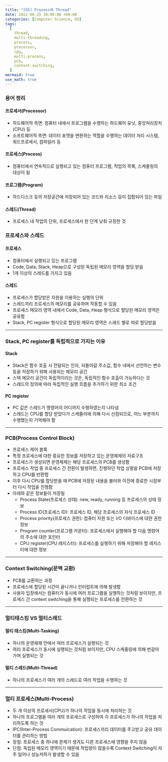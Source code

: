 ```yaml
---
title: "[OS] Process와 Thread"
date: 2022-06-25 10:00:00 +09:00
categories: [Computer Science, OS]
tags:
  [
    thread,
    multi-threading,
    process,
    processor,
    cpu,
    multi-process,
    pcb,
    context-switching,
  ]
mermaid: true
use_math: true
---
```


### 용어 정리

#### 프로세서(Processor)

- 하드웨어적 측면: 컴퓨터 내에서 프로그램을 수행하는 하드웨어 유닛, 중앙처리장치(CPU) 등
- 소프트웨어적 측면: 데이터 포맷을 변환하는 역할을 수행하는 데이터 처리 시스템, 워드프로세서, 컴파일러 등

#### 프로세스(Process)

- 컴퓨터에서 연속적으로 실행되고 있는 컴퓨터 프로그램, 작업의 목록, 스케줄링의 대상이 됨

#### 프로그램(Program)

- 하드디스크 등의 저장공간에 저장되어 있는 코드와 리소스 등이 집합되어 있는 파일

#### 스레드(Thread)

- 프로세스 내 작업의 단위, 프로세스에서 한 단계 낮춰 규정한 것

### 프로세스와 스레드

#### 프로세스

- 컴퓨터에서 실행되고 있는 프로그램
- Code, Data, Stack, Heap으로 구성된 독립된 메모리 영역을 할당 받음
- 1개 이상의 스레드를 가지고 있음

#### 스레드

- 프로세스가 할당받은 자원을 이용하는 실행의 단위
- 스레드끼리 프로세스의 메모리를 공유하며 작동할 수 있음
- 프로세스 메모리 영역 내에서 Code, Data, Heap 형식으로 할당된 메모리 영역은 공유함
- Stack, PC register 형식으로 할당된 메모리 영역은 스레드 별로 따로 할당받음

---

### Stack, PC register를 독립적으로 가지는 이유

#### Stack

- Stack은 함수 호출 시 전달되는 인자, 되돌아갈 주소값, 함수 내에서 선언하는 변수 등을 저장하기 위해 사용되는 메모리 공간
- 스택 메모리 공간이 독립적이라는 것은, 독립적인 함수 호출이 가능하다는 것
- 스레드의 정의에 따라 독립적인 실행 흐름을 추가하기 위한 최소 조건

#### PC register

- PC 값은 스레드가 명령어의 어디까지 수행하였는지 나타냄
- 스레드는 CPU를 할당 받았다가 스케줄러에 의해 다시 선점되므로, 어느 부분까지 수행했는지 기억해야 함

---

### PCB(Process Control Block)

- 프로세스 제어 블록
- 특정 프로세스에 대한 중요한 정보를 저장하고 있는 운영체제의 자료구조
- 프로세스가 생성되면 운영체제는 해당 프로세스의 PCB를 생성함
- 프로세스 작업 중 프로세스 간 전환이 발생하면, 진행하던 작업 상황을 PCB에 저장하고 CPU를 반환함
- 이후 다시 CPU를 할당받을 때 PCB에 저장된 내용을 불러와 이전에 종료한 시점부터 다시 작업을 진행함
- 아래와 같은 정보들이 저장됨
  - Process State(프로세스 상태): new, ready, running 등 프로세스의 상태 정보
  - Process ID(프로세스 ID): 프로세스 ID, 해당 프로세스의 자식 프로세스 ID
  - Process priority(프로세스 권한): 컴퓨터 자원 또는 I/O 디바이스에 대한 권한 정보
  - Program counter(프로그램 카운터): 프로세스에서 실행해야 할 다음 명령어의 주소에 대한 포인터
  - CPU register(CPU 레지스터): 프로세스를 실행하기 위해 저장해야 할 레지스터에 대한 정보

---

### Context Switching(문맥 교환)

- PCB를 교환하는 과정
- 프로세스에 할당된 시간이 끝나거나 인터럽트에 의해 발생함
- 사용자 입장에서는 컴퓨터가 동시에 여러 프로그램을 실행하는 것처럼 보이지만, 프로세스 간 context switching을 통해 실행되는 프로세스를 전환하는 것

---

### 멀티태스킹 VS 멀티스레드

#### 멀티 태스킹(Multi-Tasking)

- 하나의 운영체제 안에서 여러 프로세스가 실행되는 것
- 여러 프로세스가 동시에 실행되는 것처럼 보이지만, CPU 스케줄링에 의해 번갈아 가며 실행되는 것

#### 멀티 스레드(Multi-Thread)

- 하나의 프로세스가 여러 개의 스레드로 여러 작업을 수행하는 것

---

### 멀티 프로세스(Multi-Process)

- 두 개 이상의 프로세서(CPU)가 하나의 작업을 동시에 처리하는 것
- 하나의 프로그램을 여러 개의 프로세스로 구성하여 각 프로세스가 하나의 작업을 처리하도록 하는 것
- IPC(Inter-Process Commuication): 프로세스끼리 데이터를 주고받고 공유 데이터를 관리하는 방법
- 장점: 프로세스 중 하나에 문제가 생겨도 다른 프로세스에 영향을 주지 않음
- 단점: 독립된 메모리 영역이기 때문에 작업량이 많을수록 Context Switching이 자주 일어나 성능저하가 발생할 수 있음
